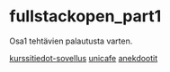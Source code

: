 # fullstackopen_part1
Osa1 tehtävien palautusta varten.


[kurssitiedot-sovellus](kurssitiedot/)
[unicafe](unicafe/)
[anekdootit](anekdootit/)